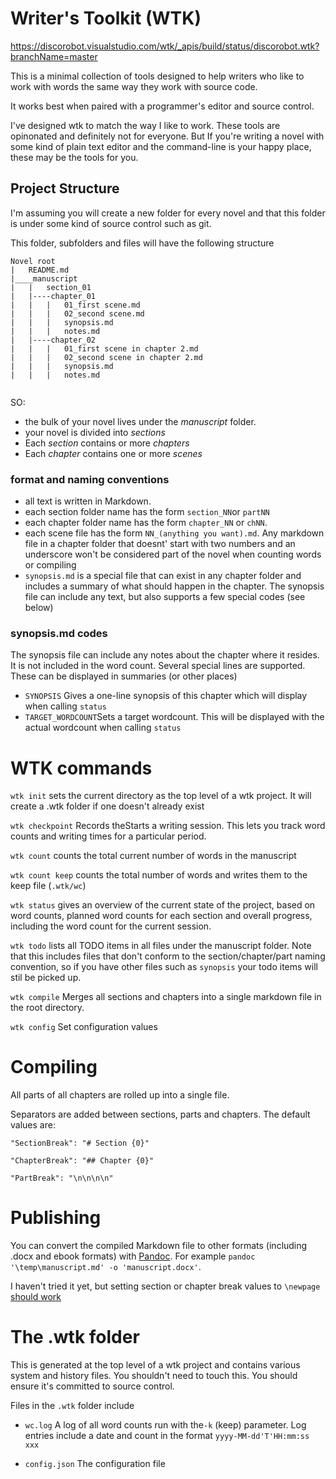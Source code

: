 # Writer's Toolkit (WTK)

https://discorobot.visualstudio.com/wtk/_apis/build/status/discorobot.wtk?branchName=master


This is a minimal collection of tools designed to help writers who like to work with words the same way they work with source code.

It works best when paired with a programmer's editor and source control.

I've designed wtk to match the way I like to work. These tools are opinonated and definitely not for everyone. But If you're writing a novel with some kind of plain text editor and the command-line is your happy place, these may be the tools for you.




## Project Structure
I'm assuming you will create a new folder for every novel and that this folder is under some kind of source control such as git.


This folder, subfolders and files will have the following structure

```
Novel root
|   README.md
|____manuscript
|   |   section_01
|   |----chapter_01
|   |   |   01_first scene.md
|   |   |   02_second scene.md
|   |   |   synopsis.md
|   |   |   notes.md   
|   |----chapter_02
|   |   |   01_first scene in chapter 2.md
|   |   |   02_second scene in chapter 2.md
|   |   |   synopsis.md
|   |   |   notes.md
   

```
SO:
- the bulk of your novel lives under the _manuscript_ folder.
- your novel is divided into _sections_
- Each _section_ contains or more _chapters_
- Each _chapter_ contains one or more _scenes_

### format and naming conventions
- all text is written in Markdown. 
- each section folder name has the form `section_NN`or `partNN`
- each chapter folder name has the form `chapter_NN` or `chNN`. 
- each scene file has the form `NN_(anything you want).md`. Any markdown file in a chapter folder that doesnt' start with two numbers and an underscore won't be considered part of the novel when counting words or compiling
- `synopsis.md` is a special file that can exist in any chapter folder and includes a summary of what should happen in the chapter. The synopsis file can include any text, but also supports a few special codes (see below)

### synopsis.md codes
The synopsis file can include any notes about the chapter where it resides. It is not included in the word count.
Several special lines are supported. These can be displayed in summaries (or other places)
- `SYNOPSIS` Gives a one-line synopsis of this chapter which will display when calling `status`
- `TARGET_WORDCOUNT`Sets a target wordcount. This will be displayed with the actual wordcount when calling `status`

# WTK commands

`wtk init` sets the current directory as the top level of a wtk project. It will create a .wtk folder if one doesn't already exist

`wtk checkpoint` Records theStarts a writing session. This lets you track word counts and writing times for a particular period.

`wtk count` counts the total current number of words in the manuscript

`wtk count keep` counts the total number of words and writes them to the keep file (`.wtk/wc`)

`wtk status` gives an overview of the current state of the project, based on word counts, planned word counts for each section and overall progress, including the word count for the current session.

`wtk todo` lists all TODO items in all files under the manuscript folder. Note that this includes files that don't conform to the section/chapter/part naming convention, so if you have other files such as `synopsis` your todo items will stil be picked up.

`wtk compile`   Merges all sections and chapters into a single markdown file in the root directory.

`wtk config` Set configuration values

# Compiling
All parts of all chapters are rolled up into a single file. 

Separators are added between sections, parts and chapters. The default values are:

`"SectionBreak": "# Section {0}"`

`"ChapterBreak": "## Chapter {0}"`

`"PartBreak": "\n\n\n\n"`


# Publishing
You can convert the compiled Markdown file to other formats (including .docx and ebook formats) with [Pandoc](https://pandoc.org/index.html). For example `pandoc '\temp\manuscript.md' -o 'manuscript.docx'`.

I haven't tried it yet, but setting section or chapter break values to `\newpage` [should work](https://stackoverflow.com/questions/16965490/pandoc-markdown-page-break)



# The .wtk folder
This is generated at the top level of a wtk project and contains various system and history files. You shouldn't need to touch this. You should ensure it's committed to source control.

Files in the `.wtk` folder include
- `wc.log` A log of all word counts run with the`-k` (keep) parameter. Log entries include a date and count in the format `yyyy-MM-dd'T'HH:mm:ss xxx`

- `config.json` The configuration file


 
